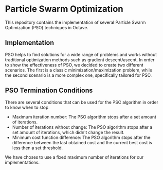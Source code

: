 # Particle Swarm Optimization

This repository contains the implementation of several Particle Swarm Optimization (PSO) techniques in Octave.

## Implementation
PSO helps to find solutions for a wide range of problems and works without traditional optimization methods such as gradient descent/ascent.
In order to show the effectiveness of PSO, we decided to create two different scenarios. The first is a classic minimization/maximization problem, while the second scenario is a more complex one, specifically tailored for PSO.

## PSO Termination Conditions
There are several conditions that can be used for the PSO algorithm in order to know when to stop:
- Maximum iteration number: The PSO algorithm stops after a set amount of iterations.
- Number of iterations without change: The PSO algorithm stops after a set amount of iterations, which didn't change the result.
- Minimum cost function difference: The PSO algorithm stops after the difference between the last obtained cost and the current best cost is less then a set threshold.

We have choses to use a fixed maximum number of iterations for our implementations.
